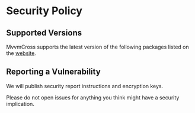 # Security Policy

## Supported Versions

MvvmCross supports the latest version of the following packages listed on the [website](https://www.mvvmcross.com/documentation/getting-started/mvvmcross-packages).

## Reporting a Vulnerability

We will publish security report instructions and encryption keys.

Please do not open issues for anything you think might have a security implication.

